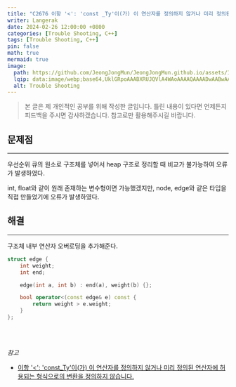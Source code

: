 ```yaml
---
title: "C2676 이항 '<': 'const _Ty'이(가) 이 연산자를 정의하지 않거나 미리 정의된 연산자에 허용되는 형식으로의 변환을 정의하지 않습니다."
writer: Langerak
date: 2024-02-26 12:00:00 +0800
categories: [Trouble Shooting, C++]
tags: [Trouble Shooting, C++]
pin: false
math: true
mermaid: true
image:
  path: https://github.com/JeongJongMun/JeongJongMun.github.io/assets/101979073/9b2e2cd0-1ce7-4984-91c7-1563e1e9404b
  lqip: data:image/webp;base64,UklGRpoAAABXRUJQVlA4WAoAAAAQAAAADwAABwAAQUxQSDIAAAARL0AmbZurmr57yyIiqE8oiG0bejIYEQTgqiDA9vqnsUSI6H+oAERp2HZ65qP/VIAWAFZQOCBCAAAA8AEAnQEqEAAIAAVAfCWkAALp8sF8rgRgAP7o9FDvMCkMde9PK7euH5M1m6VWoDXf2FkP3BqV0ZYbO6NA/VFIAAAA
  alt: Trouble Shooting
---
```


> 본 글은 제 개인적인 공부를 위해 작성한 글입니다. 틀린 내용이 있다면 언제든지 피드백을 주시면 감사하겠습니다. 참고로만 활용해주시길 바랍니다.

## 문제점

---

우선순위 큐의 원소로 구조체를 넣어서 heap 구조로 정리할 때 비교가 불가능하여 오류가 발생하였다.

int, float와 같이 원래 존재하는 변수형이면 가능했겠지만, node, edge와 같은 타입을 직접 만들었기에 오류가 발생하였다.

## 해결

---

구조체 내부 연산자 오버로딩을 추가해준다.

```cpp
struct edge {
	int weight;
	int end;

	edge(int a, int b) : end(a), weight(b) {};

	bool operator<(const edge& e) const {
		return weight > e.weight;
	}
};
```

<br/> <br/>

*참고*

- [이항 '<': 'const_Ty'이(가) 이 연산자를 정의하지 않거나 미리 정의된 연산자에 허용되는 형식으로의 변환을 정의하지 않습니다.](https://gamedoridori.tistory.com/97)
